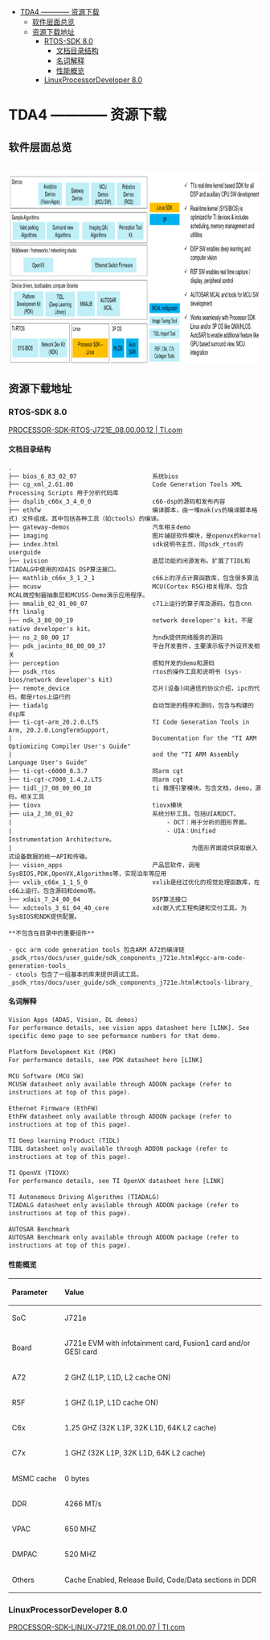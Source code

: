 - [TDA4 ———— 资源下载](#tda4--资源下载)
  - [软件层面总览](#软件层面总览)
  - [资源下载地址](#资源下载地址)
    - [RTOS-SDK 8.0](#rtos-sdk-80)
      - [文档目录结构](#文档目录结构)
      - [名词解释](#名词解释)
      - [性能概览](#性能概览)
    - [LinuxProcessorDeveloper 8.0](#linuxprocessordeveloper-80)

# TDA4 ———— 资源下载

## 软件层面总览

<img src="https://raw.githubusercontent.com/Yuefeng95/Images/main/img/202202032125488.png" height="400px" />

## 资源下载地址

### RTOS-SDK 8.0

[PROCESSOR-SDK-RTOS-J721E_08.00.00.12 | TI.com](https://www.ti.com/tool/download/PROCESSOR-SDK-RTOS-J721E/08.00.00.12)    

#### 文档目录结构

```
.
├── bios_6_83_02_07                     系统bios   
├── cg_xml_2.61.00                      Code Generation Tools XML Processing Scripts 用于分析代码库   
├── dsplib_c66x_3_4_0_0                 c66-dsp的源码和发布内容   
├── ethfw                               编译脚本，由一堆mak(vs的编译脚本格式) 文件组成。其中包括各种工具（如ctools）的编译。   
├── gateway-demos                       汽车相关demo   
├── imaging                             图片捕捉软件模块，是openvx的kernel   
├── index.html                          sdk说明书主页，同psdk_rtos的userguide   
├── ivision                             底层功能的闭源发布。扩展了TIDL和TIADALG中使用的XDAIS DSP算法接口。   
├── mathlib_c66x_3_1_2_1                c66上的浮点计算函数库，包含很多算法   
├── mcusw                               MCU(Cortex R5G)相关程序。包含MCAL微控制器抽象层和MCUSS-Demo演示应用程序。   
├── mmalib_02_01_00_07                  c71上运行的算子库及源码，包含cnn fft linalg   
├── ndk_3_80_00_19                      network developer's kit，不是native developer's kit。   
├── ns_2_80_00_17                       为ndk提供网络服务的源码   
├── pdk_jacinto_08_00_00_37             平台开发套件，主要演示板子外设开发相关   
├── perception                          感知开发的demo和源码   
├── psdk_rtos                           rtos的操作工具和说明书 (sys-bios/network developer's kit)   
├── remote_device                       芯片(设备)间通信的协议介绍，ipc的代码，都是rtos上运行的   
├── tiadalg                             自动驾驶的程序和源码，包含与构建的dsp库   
├── ti-cgt-arm_20.2.0.LTS               TI Code Generation Tools in Arm, 20.2.0.LongTermSupport,   
|                                       Documentation for the "TI ARM Optiomizing Compiler User's Guide"    
|                                       and the "TI ARM Assembly Language User's Guide"       
├── ti-cgt-c6000_8.3.7                  同arm cgt   
├── ti-cgt-c7000_1.4.2.LTS              同arm cgt   
├── tidl_j7_08_00_00_10                 ti 推理引擎模块。包含文档，demo，源码，相关工具   
├── tiovx                               tiovx模块   
├── uia_2_30_01_02                      系统分析工具。包括UIA和DCT。   
|                                           - DCT：用于分析的图形界面。   
|                                           - UIA：Unified Instrumentation Architecture。   
|                                                  为图形界面提供获取嵌入式设备数据的统一API和传输。   
├── vision_apps                         产品层软件，调用SysBIOS,PDK,OpenVX,Algorithms等，实现泊车等应用   
├── vxlib_c66x_1_1_5_0                  vxlib是经过优化的视觉处理函数库，在c66上运行。包含源码和demo等。   
├── xdais_7_24_00_04                    DSP算法接口   
└── xdctools_3_61_04_40_core            xdc嵌入式工程构建和交付工具。为SysBIOS和NDK提供配置。   

**不包含在目录中的重要组件**

- gcc arm code generation tools 包含ARM A72的编译链 _psdk_rtos/docs/user_guide/sdk_components_j721e.html#gcc-arm-code-generation-tools_   
- ctools 包含了一组基本的库来提供调试工具。 _psdk_rtos/docs/user_guide/sdk_components_j721e.html#ctools-library_   
```

#### 名词解释

```
Vision Apps (ADAS, Vision, DL demos)
For performance details, see vision apps datasheet here [LINK]. See specific demo page to see peformance numbers for that demo.

Platform Development Kit (PDK)
For performance details, see PDK datasheet here [LINK]

MCU Software (MCU SW)
MCUSW datasheet only available through ADDON package (refer to instructions at top of this page).

Ethernet Firmware (EthFW)
EthFW datasheet only available through ADDON package (refer to instructions at top of this page).

TI Deep learning Product (TIDL)
TIDL datasheet only available through ADDON package (refer to instructions at top of this page).

TI OpenVX (TIOVX)
For performance details, see TI OpenVX datasheet here [LINK]

TI Autonomous Driving Algorithms (TIADALG)
TIADALG datasheet only available through ADDON package (refer to instructions at top of this page).

AUTOSAR Benchmark
AUTOSAR Benchmark only available through ADDON package (refer to instructions at top of this page).
```

#### 性能概览

<table class="wrapped confluenceTable"><colgroup><col style="width: 114.406px;" /><col style="width: 544.062px;" /></colgroup><thead style="text-align: left;"><tr><th class="confluenceTh"><p>Parameter</p></th><th class="confluenceTh"><p>Value</p></th></tr></thead><tbody><tr><td class="confluenceTd"><p>SoC</p></td><td class="confluenceTd"><p>J721e</p></td></tr><tr><td class="confluenceTd"><p>Board</p></td><td class="confluenceTd"><p>J721e EVM with infotainment card, Fusion1 card and/or GESI card</p></td></tr><tr><td class="confluenceTd"><p>A72</p></td><td class="confluenceTd"><p>2 GHZ (L1P, L1D, L2 cache ON)</p></td></tr><tr><td class="confluenceTd"><p>R5F</p></td><td class="confluenceTd"><p>1 GHZ (L1P, L1D cache ON)</p></td></tr><tr><td class="confluenceTd"><p>C6x</p></td><td class="confluenceTd"><p>1.25 GHZ (32K L1P, 32K L1D, 64K L2 cache)</p></td></tr><tr><td class="confluenceTd"><p>C7x</p></td><td class="confluenceTd"><p>1 GHZ (32K L1P, 32K L1D, 64K L2 cache)</p></td></tr><tr><td class="confluenceTd"><p>MSMC cache</p></td><td class="confluenceTd"><p>0 bytes</p></td></tr><tr><td class="confluenceTd"><p>DDR</p></td><td class="confluenceTd"><p>4266 MT/s</p></td></tr><tr><td class="confluenceTd"><p>VPAC</p></td><td class="confluenceTd"><p>650 MHZ</p></td></tr><tr><td class="confluenceTd"><p>DMPAC</p></td><td class="confluenceTd"><p>520 MHZ</p></td></tr><tr><td class="confluenceTd"><p>Others</p></td><td class="confluenceTd"><p>Cache Enabled, Release Build, Code/Data sections in DDR</p></td></tr></tbody></table>

### LinuxProcessorDeveloper 8.0 

[PROCESSOR-SDK-LINUX-J721E_08.01.00.07 | TI.com](https://www.ti.com/tool/download/PROCESSOR-SDK-LINUX-J721E/08.00.00.08)